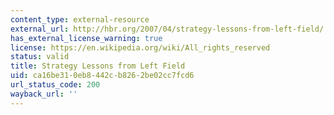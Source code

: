 ```yaml
---
content_type: external-resource
external_url: http://hbr.org/2007/04/strategy-lessons-from-left-field/
has_external_license_warning: true
license: https://en.wikipedia.org/wiki/All_rights_reserved
status: valid
title: Strategy Lessons from Left Field
uid: ca16be31-0eb8-442c-b826-2be02cc7fcd6
url_status_code: 200
wayback_url: ''
---
```

